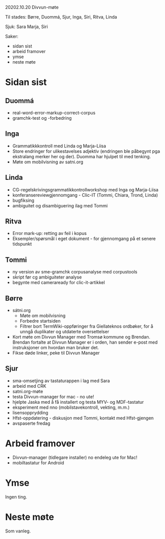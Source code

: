 20202.10.20 Divvun-møte

Til stades: Børre, Duommá, Sjur, Inga, Siri, Ritva, Linda

Sjuk: Sara Marja, Siri

Saker:
* sidan sist
* arbeid framover
* ymse
* neste møte

#  Sidan sist

##  Duommá
* real-word-error-markup-correct-corpus
* gramchk-test og -forbedring

##  Inga
* Grammatikkkontroll med Linda og Marja-Liisa
* Store endringer for ulikestavelses adjektiv (endringen ble påbegynt pga
  ekstralang merker her og der). Duomma har hjulpet til med tenking. 
* Møte om mobilvisning av satni.org

##  Linda
* CG-regelskrivingsgrammatikkontrollworkshop med Inga og Marja-Liisa
* konferansereviewgjennomgang - Clic-IT (Tommi, Chiara, Trond, Linda)
* bugfiksing
* ambiguitet og disambiguering ilag med Tommi 

##  Ritva 
* Error mark-up: retting av feil i kopus
* Eksempler/spørsmål i eget dokument - for gjennomgang på et senere tidspunkt

##  Tommi
* ny version av sme-gramchk corpusanalyse med corpustools 
* skript før cg ambiguiteter analyse
* begynte med cameraready for clic-it-artikkel

## Børre
* sátni.org
    - Møte om mobilvisning
    - Forbedre startsiden
    - Filtrer bort TermWiki-oppføringer fra Giellateknos ordbøker, for å unngå
   duplikater og utdaterte oversettelser
* Kort møte om Divvun Manager med Tromsø kommune og Brendan. Brendan fortalte
  at Divvun Manager er i orden, han sender e-post med instruksjoner om hvordan
  man bruker det.
* Fikse døde linker, peke til Divvun Manager

##  Sjur
* sma-omsetjing av tastaturappen i lag med Sara
* arbeid med CRK
* satni.org-møte
* testa Divvun-manager for mac - no ute!
* hjelpte Jaska med å få installert og testa MYV- og MDF-tastatur
* eksperiment med nno (mobilstavekontroll, vekting, m.m.)
* lisensopprydding
* Hfst-oppdatering - diskusjon med Tommi, kontakt med Hfst-gjengen
* avspaserte fredag

#  Arbeid framover
* Divvun-manager (tidlegare installer) no endeleg ute for Mac!
* mobiltastatur for Android

#  Ymse

Ingen ting.

#  Neste møte

Som vanleg.
